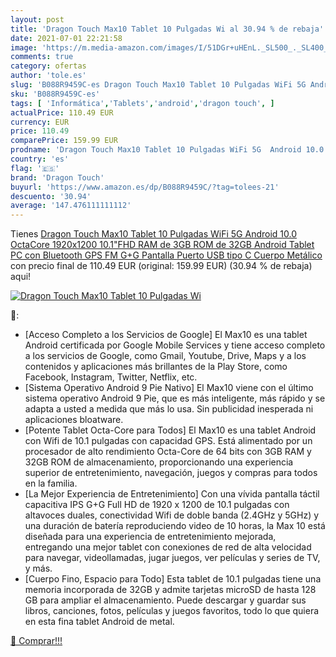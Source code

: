 ```yaml
---
layout: post
title: 'Dragon Touch Max10 Tablet 10 Pulgadas Wi al 30.94 % de rebaja'
date: 2021-07-01 22:21:58
image: 'https://m.media-amazon.com/images/I/51DGr+uHEnL._SL500_._SL400_.jpg'
comments: true
category: ofertas
author: 'tole.es'
slug: 'B088R9459C-es Dragon Touch Max10 Tablet 10 Pulgadas WiFi 5G Android 10.0...'
sku: 'B088R9459C-es'
tags: [ 'Informática','Tablets','android','dragon touch', ]
actualPrice: 110.49 EUR
currency: EUR
price: 110.49
comparePrice: 159.99 EUR
prodname: 'Dragon Touch Max10 Tablet 10 Pulgadas WiFi 5G  Android 10.0 OctaCore 1920x1200 10.1"FHD RAM de 3GB  ROM de 32GB  Android Tablet PC con Bluetooth GPS FM G+G Pantalla  Puerto USB tipo C  Cuerpo Metálico'
country: 'es'
flag: '🇪🇸'
brand: 'Dragon Touch'
buyurl: 'https://www.amazon.es/dp/B088R9459C/?tag=tolees-21'
descuento: '30.94'
average: '147.476111111112'
---
```


Tienes [Dragon Touch Max10 Tablet 10 Pulgadas WiFi 5G  Android 10.0 OctaCore 1920x1200 10.1"FHD RAM de 3GB  ROM de 32GB  Android Tablet PC con Bluetooth GPS FM G+G Pantalla  Puerto USB tipo C  Cuerpo Metálico](https://www.amazon.es/dp/B088R9459C/?tag=tolees-21) con precio final de  110.49 EUR (original: 159.99 EUR) (30.94 %  de rebaja) aqui!

[![Dragon Touch Max10 Tablet 10 Pulgadas Wi](https://m.media-amazon.com/images/I/51DGr+uHEnL._SL500_._SL400_.jpg)](https://www.amazon.es/dp/B088R9459C/?tag=tolees-21)

🔎:

- [Acceso Completo a los Servicios de Google] El Max10 es una tablet Android certificada por Google Mobile Services y tiene acceso completo a los servicios de Google, como Gmail, Youtube, Drive, Maps y a los contenidos y aplicaciones más brillantes de la Play Store, como Facebook, Instagram, Twitter, Netflix, etc.
- [Sistema Operativo Android 9 Pie Nativo] El Max10 viene con el último sistema operativo Android 9 Pie, que es más inteligente, más rápido y se adapta a usted a medida que más lo usa. Sin publicidad inesperada ni aplicaciones bloatware.
- [Potente Tablet Octa-Core para Todos] El Max10 es una tablet Android con Wifi de 10.1 pulgadas con capacidad GPS. Está alimentado por un procesador de alto rendimiento Octa-Core de 64 bits con 3GB RAM y 32GB ROM de almacenamiento, proporcionando una experiencia superior de entretenimiento, navegación, juegos y compras para todos en la familia.
- [La Mejor Experiencia de Entretenimiento] Con una vívida pantalla táctil capacitiva IPS G+G Full HD de 1920 x 1200 de 10.1 pulgadas con altavoces duales, conectividad Wifi de doble banda (2.4GHz y 5GHz) y una duración de batería reproduciendo video de 10 horas, la Max 10 está diseñada para una experiencia de entretenimiento mejorada, entregando una mejor tablet con conexiones de red de alta velocidad para navegar, videollamadas, jugar juegos, ver películas y series de TV, y más.
- [Cuerpo Fino, Espacio para Todo] Esta tablet de 10.1 pulgadas tiene una memoria incorporada de 32GB y admite tarjetas microSD de hasta 128 GB para ampliar el almacenamiento. Puede descargar y guardar sus libros, canciones, fotos, películas y juegos favoritos, todo lo que quiera en esta fina tablet Android de metal.

[🛒 Comprar!!!](https://www.amazon.es/dp/B088R9459C/?tag=tolees-21)
